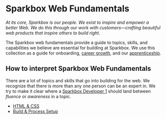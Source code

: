 # Sparkbox Web Fundamentals

_At its core, Sparkbox is our people. We exist to inspire and empower a better Web. We do this through our work with customers—crafting beautiful web products that inspire others to build right._

The Sparkbox web fundamentals provide a guide to topics, skills, and capabilities we believe are essential for building at Sparkbox. We use this collection as a guide for onboarding, [career growth], and our [apprenticeship].

## How to interpret Sparkbox Web Fundamentals
There are a lot of topics and skills that go into building for the web. We recognize that there is more than any one person can be an expert in. We try to make it clear where a [Sparkbox Developer 1][career growth] should land between _fluence_ or _awareness_ in a topic.

* [HTML & CSS][html-css]
* [Build & Process Setup][build-tooling]


[career growth]: https://www.figma.com/proto/0FdKsjKvwf2H6KQpgRvT9Q/Sparkbox-Developer-Career-Growth-Framework?scaling=scale-down-width&hide-ui=1
[apprenticeship]: https://apprentices.seesparkbox.com
[html-css]: ./html-css/
[build-tooling]: ./build-tools-and-project-setup/
